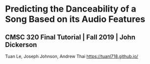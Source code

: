 # Predicting the Danceability of a Song Based on its Audio Features
## CMSC 320 Final Tutorial | Fall 2019 | John Dickerson
Tuan Le, Joseph Johnson, Andrew Thai
https://tuanl718.github.io/

